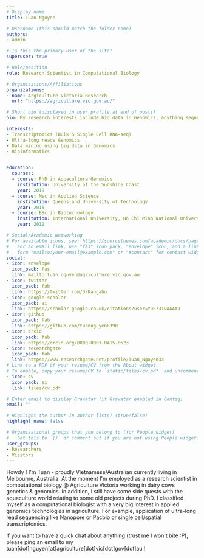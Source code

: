 ```yaml
---
# Display name
title: Tuan Nguyen

# Username (this should match the folder name)
authors:
- admin

# Is this the primary user of the site?
superuser: true

# Role/position
role: Research Scientist in Computational Biology

# Organizations/Affiliations
organizations:
- name: Argiculture Victoria Research
  url: "https://agriculture.vic.gov.au/"

# Short bio (displayed in user profile at end of posts)
bio: My research interests include big data in Genomics, anything sequencing (from ultra-long read sequencing like Nanopore or Pacbio to short read like Illumina NovaSeq) as well as bioinformatics in general.

interests:
- Transcriptomics (Bulk & Single Cell RNA-seq)
- Ultra-long reads Genomics
- Data mining using big data in Genomics
- Bioinformatics


education:
  courses:
  - course: PhD in Aquaculture Genomics
    institution: University of the Sunshine Coast
    year: 2019
  - course: Msc in Applied Science
    institution: Queensland University of Technology
    year: 2015
  - course: BSc in Biotechnology
    institution: International University, Ho Chi Minh National University
    year: 2012

# Social/Academic Networking
# For available icons, see: https://sourcethemes.com/academic/docs/page-builder/#icons
#   For an email link, use "fas" icon pack, "envelope" icon, and a link in the
#   form "mailto:your-email@example.com" or "#contact" for contact widget.
social:
- icon: envelope
  icon_pack: fas
  link: mailto:tuan.nguyen@agriculture.vic.gov.au
- icon: twitter
  icon_pack: fab
  link: https://twitter.com/DrKangabu
- icon: google-scholar
  icon_pack: ai
  link: https://scholar.google.co.uk/citations?user=YuS731wAAAAJ
- icon: github
  icon_pack: fab
  link: https://github.com/tuannguyen8390
- icon: orcid
  icon_pack: fab
  link: https://orcid.org/0000-0003-0415-0623
- icon: researchgate
  icon_pack: fab
  link: https://www.researchgate.net/profile/Tuan_Nguyen33
# Link to a PDF of your resume/CV from the About widget.
# To enable, copy your resume/CV to `static/files/cv.pdf` and uncomment the lines below.
- icon: cv
  icon_pack: ai
  link: files/cv.pdf

# Enter email to display Gravatar (if Gravatar enabled in Config)
email: ""

# Highlight the author in author lists? (true/false)
highlight_name: false

# Organizational groups that you belong to (for People widget)
#   Set this to `[]` or comment out if you are not using People widget.
user_groups:
- Researchers
- Visitors
---
```


Howdy ! I'm Tuan - proudly Vietnamese/Australian currently living in Melbourne, Australia. At the moment I'm employed as a research scientist in computational biology @ Agriculture Victoria working in dairy cows genetics & genomics. In addition, I still have some side quests with the aquaculture world relating to some old projects during PhD. I classified myself as a computational biologist with a very big interest in applied genomics technologies in agriculture. For example, application of ultra-long read sequencing like Nanopore or Pacbio or single cell/spatial transcriptomics.


If you want to have a quick chat about anything (trust me I won't bite :P), please ping an email to my tuan[dot]nguyen[at]agriculture[dot]vic[dot]gov[dot]au !

